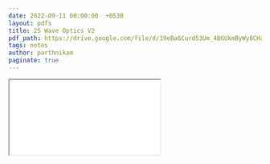 ```yaml
---
date: 2022-09-11 00:00:00  +0530
layout: pdfs
title: 25 Wave Optics V2
pdf_path: https://drive.google.com/file/d/19eBa6Curd53Um_4BGUkmByWy8CHa4ZZO/preview?usp=sharing
tags: notes
author: parthnikam
paginate: true
---
```


<iframe class="embed-pdf" src="{{ page.pdf_path }}#toolbar=0" seamless="seamless" scrolling="no" style="overflow:hidden"></iframe>
